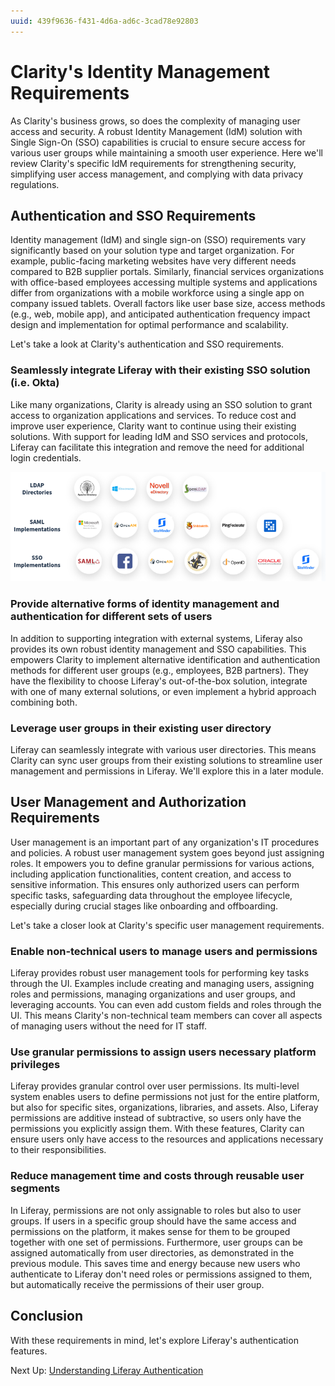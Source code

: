 ```yaml
---
uuid: 439f9636-f431-4d6a-ad6c-3cad78e92803
---
```

# Clarity's Identity Management Requirements
<!--TASK: Rename File -->

As Clarity's business grows, so does the complexity of managing user access and security. A robust Identity Management (IdM) solution with Single Sign-On (SSO) capabilities is crucial to ensure secure access for various user groups while maintaining a smooth user experience. Here we'll review Clarity's specific IdM requirements for strengthening security, simplifying user access management, and complying with data privacy regulations.

## Authentication and SSO Requirements

Identity management (IdM) and single sign-on (SSO) requirements vary significantly based on your solution type and target organization. For example, public-facing marketing websites have very different needs compared to B2B supplier portals. Similarly, financial services organizations with office-based employees accessing multiple systems and applications differ from organizations with a mobile workforce using a single app on company issued tablets. Overall factors like user base size, access methods (e.g., web, mobile app), and anticipated authentication frequency impact design and implementation for optimal performance and scalability.

Let's take a look at Clarity's authentication and SSO requirements.

### Seamlessly integrate Liferay with their existing SSO solution (i.e. Okta)

Like many organizations, Clarity is already using an SSO solution to grant access to organization applications and services. To reduce cost and improve user experience, Clarity want to continue using their existing solutions. With support for leading IdM and SSO services and protocols, Liferay can facilitate this integration and remove the need for additional login credentials.

![Liferay supports these IdM and SSO services.](./claritys-authentication-and-sso-requirements/images/01.png)

### Provide alternative forms of identity management and authentication for different sets of users

In addition to supporting integration with external systems, Liferay also provides its own robust identity management and SSO capabilities. This empowers Clarity to implement alternative identification and authentication methods for different user groups (e.g., employees, B2B partners). They have the flexibility to choose Liferay's out-of-the-box solution, integrate with one of many external solutions, or even implement a hybrid approach combining both.

### Leverage user groups in their existing user directory

Liferay can seamlessly integrate with various user directories. This means Clarity can sync user groups from their existing solutions to streamline user management and permissions in Liferay. We'll explore this in a later module.

## User Management and Authorization Requirements

User management is an important part of any organization's IT procedures and policies. A robust user management system goes beyond just assigning roles. It empowers you to define granular permissions for various actions, including application functionalities, content creation, and access to sensitive information. This ensures only authorized users can perform specific tasks, safeguarding data throughout the employee lifecycle, especially during crucial stages like onboarding and offboarding.

Let's take a closer look at Clarity's specific user management requirements.

### Enable non-technical users to manage users and permissions

Liferay provides robust user management tools for performing key tasks through the UI. Examples include creating and managing users, assigning roles and permissions, managing organizations and user groups, and leveraging accounts. You can even add custom fields and roles through the UI. This means Clarity's non-technical team members can cover all aspects of managing users without the need for IT staff.

### Use granular permissions to assign users necessary platform privileges

Liferay provides granular control over user permissions. Its multi-level system enables users to define permissions not just for the entire platform, but also for specific sites, organizations, libraries, and assets. Also, Liferay permissions are additive instead of subtractive, so users only have the permissions you explicitly assign them. With these features, Clarity can ensure users only have access to the resources and applications necessary to their responsibilities.

### Reduce management time and costs through reusable user segments

In Liferay, permissions are not only assignable to roles but also to user groups. If users in a specific group should have the same access and permissions on the platform, it makes sense for them to be grouped together with one set of permissions. Furthermore, user groups can be assigned automatically from user directories, as demonstrated in the previous module. This saves time and energy because new users who authenticate to Liferay don't need roles or permissions assigned to them, but automatically receive the permissions of their user group.

## Conclusion

With these requirements in mind, let's explore Liferay's authentication features.

Next Up: [Understanding Liferay Authentication](./understanding-liferay-authentication.md)
